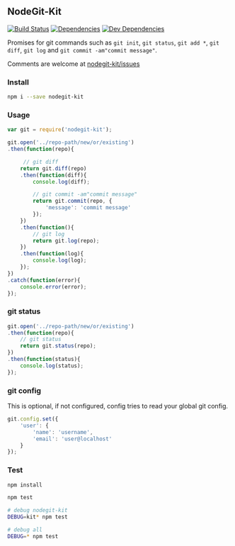 NodeGit-Kit
-----------

[![Build Status](https://img.shields.io/travis/thisconnect/nodegit-kit/master.svg?style=flat-square)](https://travis-ci.org/thisconnect/nodegit-kit)
[![Dependencies](https://img.shields.io/david/thisconnect/nodegit-kit.svg?style=flat-square)](https://david-dm.org/thisconnect/nodegit-kit)
[![Dev Dependencies](https://img.shields.io/david/dev/thisconnect/nodegit-kit.svg?style=flat-square)](https://david-dm.org/thisconnect/nodegit-kit#info=devDependencies)

Promises for git commands such as `git init`,
`git status`, `git add *`, `git diff`, `git log` and `git commit -am"commit message"`.

Comments are welcome at [nodegit-kit/issues](https://github.com/thisconnect/nodegit-kit/issues)

### Install

```bash
npm i --save nodegit-kit
```


### Usage

```javascript
var git = require('nodegit-kit');

git.open('../repo-path/new/or/existing')
.then(function(repo){

     // git diff
    return git.diff(repo)
    .then(function(diff){
        console.log(diff);

        // git commit -am"commit message"
        return git.commit(repo, {
            'message': 'commit message'
        });
    })
    .then(function(){
        // git log
        return git.log(repo);
    })
    .then(function(log){
        console.log(log);
    });
})
.catch(function(error){
    console.error(error);
});
```


### git status

```javascript
git.open('../repo-path/new/or/existing')
.then(function(repo){
    // git status
    return git.status(repo);
})
.then(function(status){
    console.log(status);
});
```


### git config

This is optional, if not configured, config tries to read your global git config.

```javascript
git.config.set({
    'user': {
        'name': 'username',
        'email': 'user@localhost'
    }
});
```


### Test

```bash
npm install

npm test

# debug nodegit-kit
DEBUG=kit* npm test

# debug all
DEBUG=* npm test
```
